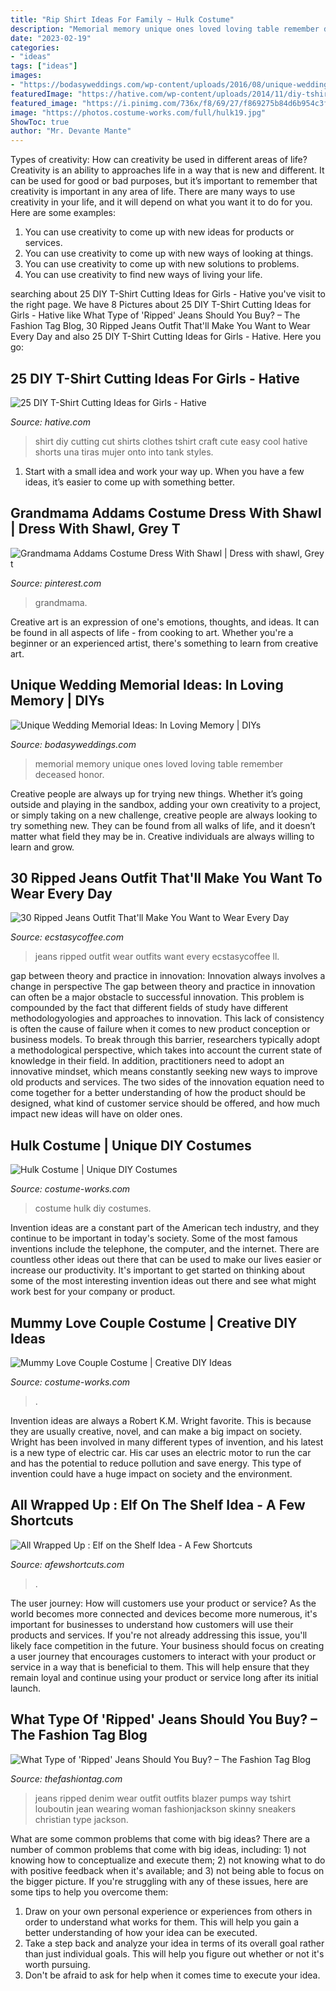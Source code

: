 ```yaml
---
title: "Rip Shirt Ideas For Family ~ Hulk Costume"
description: "Memorial memory unique ones loved loving table remember deceased honor"
date: "2023-02-19"
categories:
- "ideas"
tags: ["ideas"]
images:
- "https://bodasyweddings.com/wp-content/uploads/2016/08/unique-wedding-memorial-ideas.jpg"
featuredImage: "https://hative.com/wp-content/uploads/2014/11/diy-tshirt-cutting-ideas/6-diy-t-shirt-cut.jpg"
featured_image: "https://i.pinimg.com/736x/f8/69/27/f869275b84d6b954c3f2ca51f5333e43.jpg"
image: "https://photos.costume-works.com/full/hulk19.jpg"
ShowToc: true
author: "Mr. Devante Mante"
---
```



Types of creativity: How can creativity be used in different areas of life?
Creativity is an ability to approaches life in a way that is new and different. It can be used for good or bad purposes, but it’s important to remember that creativity is important in any area of life. There are many ways to use creativity in your life, and it will depend on what you want it to do for you. Here are some examples: 
1. You can use creativity to come up with new ideas for products or services.
2. You can use creativity to come up with new ways of looking at things.
3. You can use creativity to come up with new solutions to problems.
4. You can use creativity to find new ways of living your life.

	

		
searching about 25 DIY T-Shirt Cutting Ideas for Girls - Hative you've visit to the right page. We have 8 Pictures about 25 DIY T-Shirt Cutting Ideas for Girls - Hative like What Type of &#039;Ripped&#039; Jeans Should You Buy? – The Fashion Tag Blog, 30 Ripped Jeans Outfit That&#039;ll Make You Want to Wear Every Day and also 25 DIY T-Shirt Cutting Ideas for Girls - Hative. Here you go:
		
    
## 25 DIY T-Shirt Cutting Ideas For Girls - Hative

<img loading=lazy src="https://hative.com/wp-content/uploads/2014/11/diy-tshirt-cutting-ideas/6-diy-t-shirt-cut.jpg" onerror="this.onerror=null;this.src='https://tse1.mm.bing.net/th?id=OIP.LKENo5dvJ1UqMeAzSbX3vQHaLH&amp;pid=15.1';" alt="25 DIY T-Shirt Cutting Ideas for Girls - Hative">

_Source: hative.com_

>shirt diy cutting cut shirts clothes tshirt craft cute easy cool hative shorts una tiras mujer onto into tank styles. 

	

1. Start with a small idea and work your way up. When you have a few ideas, it’s easier to come up with something better.

    
## Grandmama Addams Costume Dress With Shawl | Dress With Shawl, Grey T

<img loading=lazy src="https://i.pinimg.com/736x/f8/69/27/f869275b84d6b954c3f2ca51f5333e43.jpg" onerror="this.onerror=null;this.src='https://tse4.mm.bing.net/th?id=OIP.rF2oqwR-6IRfnN2OG835ZgAAAA&amp;pid=15.1';" alt="Grandmama Addams Costume Dress With Shawl | Dress with shawl, Grey t">

_Source: pinterest.com_

>grandmama. 

	

Creative art is an expression of one's emotions, thoughts, and ideas. It can be found in all aspects of life - from cooking to art. Whether you're a beginner or an experienced artist, there's something to learn from creative art.

    
## Unique Wedding Memorial Ideas: In Loving Memory | DIYs

<img loading=lazy src="https://bodasyweddings.com/wp-content/uploads/2016/08/unique-wedding-memorial-ideas.jpg" onerror="this.onerror=null;this.src='https://tse2.mm.bing.net/th?id=OIP.o7QNo_6b8ho0Vf9n93MgPgHaLG&amp;pid=15.1';" alt="Unique Wedding Memorial Ideas: In Loving Memory | DIYs">

_Source: bodasyweddings.com_

>memorial memory unique ones loved loving table remember deceased honor. 

	

Creative people are always up for trying new things. Whether it’s going outside and playing in the sandbox, adding your own creativity to a project, or simply taking on a new challenge, creative people are always looking to try something new. They can be found from all walks of life, and it doesn’t matter what field they may be in. Creative individuals are always willing to learn and grow.

    
## 30 Ripped Jeans Outfit That&#039;ll Make You Want To Wear Every Day

<img loading=lazy src="https://i1.wp.com/www.ecstasycoffee.com/wp-content/uploads/2016/09/Outfits-with-Ripped-Jeans-1.jpg?resize=627%2C940" onerror="this.onerror=null;this.src='https://tse3.mm.bing.net/th?id=OIP.n1q5bZL0axg3hN_cSzpFlAHaLG&amp;pid=15.1';" alt="30 Ripped Jeans Outfit That&#039;ll Make You Want to Wear Every Day">

_Source: ecstasycoffee.com_

>jeans ripped outfit wear outfits want every ecstasycoffee ll. 

	

gap between theory and practice in innovation: Innovation always involves a change in perspective
The gap between theory and practice in innovation can often be a major obstacle to successful innovation. This problem is compounded by the fact that different fields of study have different methodologyologies and approaches to innovation. This lack of consistency is often the cause of failure when it comes to new product conception or business models. To break through this barrier, researchers typically adopt a methodological perspective, which takes into account the current state of knowledge in their field. In addition, practitioners need to adopt an innovative mindset, which means constantly seeking new ways to improve old products and services. The two sides of the innovation equation need to come together for a better understanding of how the product should be designed, what kind of customer service should be offered, and how much impact new ideas will have on older ones.

    
## Hulk Costume | Unique DIY Costumes

<img loading=lazy src="https://photos.costume-works.com/full/hulk19.jpg" onerror="this.onerror=null;this.src='https://tse2.mm.bing.net/th?id=OIP.KuJqj1ACniWS1bVBaErXPQHaMe&amp;pid=15.1';" alt="Hulk Costume | Unique DIY Costumes">

_Source: costume-works.com_

>costume hulk diy costumes. 

	

Invention ideas are a constant part of the American tech industry, and they continue to be important in today's society. Some of the most famous inventions include the telephone, the computer, and the internet. There are countless other ideas out there that can be used to make our lives easier or increase our productivity. It's important to get started on thinking about some of the most interesting invention ideas out there and see what might work best for your company or product.

    
## Mummy Love Couple Costume | Creative DIY Ideas

<img loading=lazy src="https://photos.costume-works.com/full/mummy_love_couple4.jpg" onerror="this.onerror=null;this.src='https://tse1.mm.bing.net/th?id=OIP.jMvIhsMC42LyO-QXU_eQhgHaJ3&amp;pid=15.1';" alt="Mummy Love Couple Costume | Creative DIY Ideas">

_Source: costume-works.com_

>. 

	

Invention ideas are always a Robert K.M. Wright favorite. This is because they are usually creative, novel, and can make a big impact on society. Wright has been involved in many different types of invention, and his latest is a new type of electric car. His car uses an electric motor to run the car and has the potential to reduce pollution and save energy. This type of invention could have a huge impact on society and the environment.

    
## All Wrapped Up : Elf On The Shelf Idea - A Few Shortcuts

<img loading=lazy src="https://afewshortcuts.com/wp-content/uploads/2013/12/elf-on-the-shelf-1-18.jpg" onerror="this.onerror=null;this.src='https://tse1.mm.bing.net/th?id=OIP.e9vXfmfFmbo0zwcfpKjUbAHaLG&amp;pid=15.1';" alt="All Wrapped Up : Elf on the Shelf Idea - A Few Shortcuts">

_Source: afewshortcuts.com_

>. 

	

The user journey: How will customers use your product or service?
As the world becomes more connected and devices become more numerous, it's important for businesses to understand how customers will use their products and services. If you're not already addressing this issue, you'll likely face competition in the future.
Your business should focus on creating a user journey that encourages customers to interact with your product or service in a way that is beneficial to them. This will help ensure that they remain loyal and continue using your product or service long after its initial launch.

    
## What Type Of &#039;Ripped&#039; Jeans Should You Buy? – The Fashion Tag Blog

<img loading=lazy src="https://thefashiontag.com/wp-content/uploads/2018/02/ripped-jeans-outfits-20.jpg" onerror="this.onerror=null;this.src='https://tse3.mm.bing.net/th?id=OIP.aTt7cjiLXlBA9XxP2QeRGAHaLH&amp;pid=15.1';" alt="What Type of &#039;Ripped&#039; Jeans Should You Buy? – The Fashion Tag Blog">

_Source: thefashiontag.com_

>jeans ripped denim wear outfit outfits blazer pumps way tshirt louboutin jean wearing woman fashionjackson skinny sneakers christian type jackson. 

	

What are some common problems that come with big ideas?
There are a number of common problems that come with big ideas, including: 1) not knowing how to conceptualize and execute them; 2) not knowing what to do with positive feedback when it's available; and 3) not being able to focus on the bigger picture. If you're struggling with any of these issues, here are some tips to help you overcome them: 
1) Draw on your own personal experience or experiences from others in order to understand what works for them. This will help you gain a better understanding of how your idea can be executed. 
2) Take a step back and analyze your idea in terms of its overall goal rather than just individual goals. This will help you figure out whether or not it's worth pursuing. 
3) Don't be afraid to ask for help when it comes time to execute your idea.


